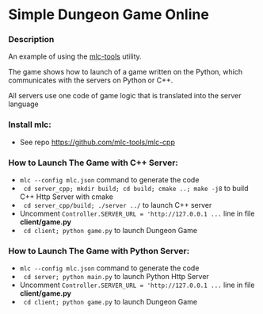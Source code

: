 # Simple Dungeon Game Online #

### Description ###

An example of using the [mlc-tools](https://github.com/mlc-tools/mlc-cpp) utility.

The game shows how to launch of a game written on the Python,
which communicates with the servers on Python or C++.

All servers use one code of game logic that is translated into the server language


### Install mlc: ###
 - See repo https://github.com/mlc-tools/mlc-cpp


### How to Launch The Game with C++ Server: ###

 - ``` mlc --config mlc.json ``` command to generate the code
 - ``` cd server_cpp; mkdir build; cd build; cmake ..; make -j8``` to build C++ Http Server with cmake
 - ``` cd server_cpp/build; ./server ../``` to launch C++ server
 - Uncomment ```Controller.SERVER_URL = 'http://127.0.0.1 ...``` line in file **client/game.py**
 - ``` cd client; python game.py``` to launch Dungeon Game


### How to Launch The Game with Python Server: ###

 - ``` mlc --config mlc.json ``` command to generate the code
 - ``` cd server; python main.py``` to launch Python Http Server
 - Uncomment ```Controller.SERVER_URL = 'http://127.0.0.1 ...``` line in file **client/game.py**
 - ``` cd client; python game.py``` to launch Dungeon Game
